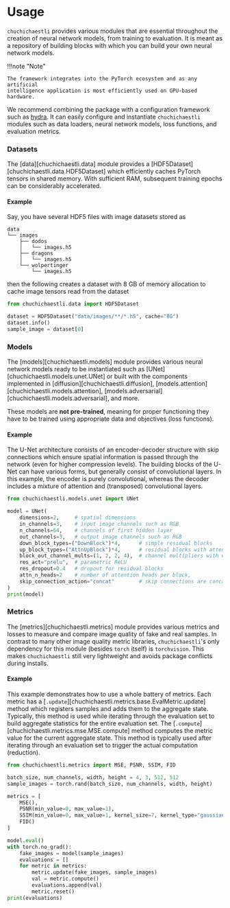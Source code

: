 # Usage

`chuchichaestli` provides various modules that are essential
throughout the creation of neural network models, from training to
evaluation. It is meant as a repository of building blocks with which
you can build your own neural network models.

!!!note "Note"
	
	The framework integrates into the PyTorch ecosystem and as any artificial 
	intelligence application is most efficiently used on GPU-based hardware.

We recommend combining the package with a configuration framework such
as [hydra](https://hydra.cc/). It can easily configure and instantiate
`chuchichaestli` modules such as data loaders, neural network models,
loss functions, and evaluation metrics.


### Datasets
The [data][chuchichaestli.data] module provides a
[HDF5Dataset][chuchichaestli.data.HDF5Dataset] which efficiently
caches PyTorch tensors in shared memory. With sufficient RAM,
subsequent training epochs can be considerably accelerated.


#### Example

Say, you have several HDF5 files with image datasets stored as
```console
data
└── images
    ├── dodos
    │   └── images.h5
    ├── dragons
    │   └── images.h5
    └── wolpertinger
        └── images.h5
```

then the following creates a dataset with 8 GB of memory allocation to
cache image tensors read from the dataset

```python
from chuchichaestli.data import HDF5Dataset

dataset = HDF5Dataset("data/images/**/*.h5", cache="8G")
dataset.info()
sample_image = dataset[0]
```


### Models
The [models][chuchichaestli.models] module provides various neural
network models ready to be instantiated such as
[UNet][chuchichaestli.models.unet.UNet] or built with the components
implemented in [diffusion][chuchichaestli.diffusion], [models.attention][chuchichaestli.models.attention], [models.adversarial][chuchichaestli.models.adversarial], and more.

These models are **not pre-trained**, meaning for proper functioning
they have to be trained using appropriate data and objectives (loss
functions).


#### Example
The U-Net architecture consists of an encoder-decoder structure with
skip connections which ensure spatial information is passed through
the network (even for higher compression levels). The building blocks
of the U-Net can have various forms, but generally consist of
convolutional layers. In this example, the encoder is purely
convolutional, whereas the decoder includes a mixture of attention and
(transposed) convolutional layers.

```python
from chuchichaestli.models.unet import UNet

model = UNet(
	dimensions=2,     # spatial dimensions
	in_channels=3,    # input image channels such as RGB
	n_channels=64,    # channels of first hidden layer
	out_channels=3,   # output image channels such as RGB
	down_block_types=("DownBlock")*4,      # simple residual blocks
	up_block_types=("AttnUpBlock")*4,      # residual blocks with attention heads in front
	block_out_channel_mults=(1, 2, 2, 4),  # channel multipliers with each level
	res_act="prelu",  # parametric ReLU
	res_dropout=0.4   # dropout for residual blocks
	attn_n_heads=2    # number of attention heads per block,
	skip_connection_action="concat"        # skip connections are concatenated in decoder
)
print(model)
```


### Metrics

The [metrics][chuchichaestli.metrics] module provides various metrics
and losses to measure and compare image quality of fake and real
samples. In contrast to many other image quality metric libraries,
`chuchichaestli`'s only dependency for this module (besides `torch`
itself) is `torchvision`. This makes `chuchichaestli` still very
lightweight and avoids package conflicts during installs.


#### Example
This example demonstrates how to use a whole battery of metrics.  Each
metric has a
[`.update`][chuchichaestli.metrics.base.EvalMetric.update] method
which registers samples and adds them to the aggregate
state. Typically, this method is used while iterating through the
evaluation set to build aggregate statistics for the entire evaluation
set. The [`.compute`][chuchichaestli.metrics.mse.MSE.compute] method
computes the metric value for the current aggregate state. This method
is typically used after iterating through an evaluation set to trigger
the actual computation (reduction).

```python
from chuchichaestli.metrics import MSE, PSNR, SSIM, FID

batch_size, num_channels, width, height = 4, 3, 512, 512
sample_images = torch.rand(batch_size, num_channels, width, height)

metrics = [
	MSE(),
	PSNR(min_value=0, max_value=1), 
	SSIM(min_value=0, max_value=1, kernel_size=7, kernel_type="gaussian"),
	FID()
]

model.eval()
with torch.no_grad():
	fake_images = model(sample_images)
	evaluations = []
	for metric in metrics:
		metric.update(fake_images, sample_images)
		val = metric.compute()
		evaluations.append(val)
		metric.reset()
print(evaluations)
```
